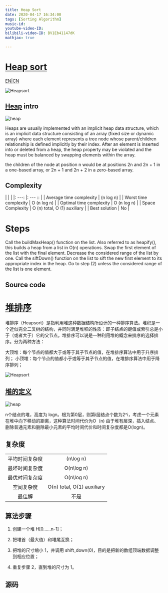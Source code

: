 ```yaml
---
title: Heap Sort
date: 2020-04-17 16:34:00
tags: [Sorting Algorithm]
music-id: 
youtube-video-ID: 
bilibili-video-ID: BV1Eb41147dK
mathjax: true

---
```


# [Heap sort]()

[EN](#EN)|[CN](#CN)

<span id="EN"> 

![Heapsort](//upload.wikimedia.org/wikipedia/commons/1/1b/Sorting_heapsort_anim.gif)

## [Heap](https://en.wikipedia.org/wiki/Heap_(data_structure)) intro

![heap](//upload.wikimedia.org/wikipedia/commons/thumb/d/d2/Heap-as-array.svg/300px-Heap-as-array.svg.png)

Heaps are usually implemented with an implicit heap data structure, which is an implicit data structure consisting of an array (fixed size or dynamic array) where each element represents a tree node whose parent/children relationship is defined implicitly by their index. After an element is inserted into or deleted from a heap, the heap property may be violated and the heap must be balanced by swapping elements within the array.

the children of the node at position n would be at positions 2n and 2n + 1 in a one-based array, or 2n + 1 and 2n + 2 in a zero-based array. 

## Complexity

| | |
|: ---: |: --- :: |
| Average time complexity | (n log n) |
| Worst time complexity | O (n log n) |
| Optimal time complexity | O (n log n) |
| Space Complexity | O (n) total, O (1) auxiliary |
| Best solution | No |

# Steps 

Call the buildMaxHeap() function on the list. Also referred to as heapify(), this builds a heap from a list in O(n) operations.
Swap the first element of the list with the final element. Decrease the considered range of the list by one.
Call the siftDown() function on the list to sift the new first element to its appropriate index in the heap.
Go to step (2) unless the considered range of the list is one element.

## Source code

<span id="CN"> 

# [堆排序](https://baike.baidu.com/item/%E5%A0%86%E6%8E%92%E5%BA%8F/2840151?fr=aladdin)

堆排序（Heapsort）是指利用堆这种数据结构所设计的一种排序算法。堆积是一个近似完全二叉树的结构，并同时满足堆积的性质：即子结点的键值或索引总是小于（或者大于）它的父节点。堆排序可以说是一种利用堆的概念来排序的选择排序。分为两种方法：

大顶堆：每个节点的值都大于或等于其子节点的值，在堆排序算法中用于升序排列；
小顶堆：每个节点的值都小于或等于其子节点的值，在堆排序算法中用于降序排列；

![Heapsort](//upload.wikimedia.org/wikipedia/commons/1/1b/Sorting_heapsort_anim.gif)

## [堆的定义](https://baike.baidu.com/item/%E5%A0%86/20606834)

![heap](//upload.wikimedia.org/wikipedia/commons/thumb/d/d2/Heap-as-array.svg/300px-Heap-as-array.svg.png)

n个结点的堆，高度为 logn。根为第0层，则第i层结点个数为2^i，考虑一个元素在堆中向下移动的距离，这种算法时间代价为Ο（n)
由于堆有层深，插入结点、删除普通元素和删除最小元素的平均时间代价和时间复杂度都是O(logn)。

## 复杂度

| | |
|:---:|:---:|
|平均时间复杂度| (n\log n)|
|最坏时间复杂度|	 O(n\log n)|
|最优时间复杂度|	 O(n\log n)|
|空间复杂度|	 O(n) total, O(1) auxiliary|
|最佳解|	不是|

## 算法步骤

1. 创建一个堆 H[0……n-1]；

2. 把堆首（最大值）和堆尾互换；

3. 把堆的尺寸缩小 1，并调用 shift_down(0)，目的是把新的数组顶端数据调整到相应位置；

4. 重复步骤 2，直到堆的尺寸为 1。

## 源码
